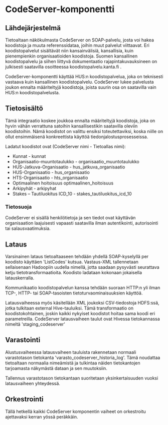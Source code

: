 # CodeServer-komponentti

## Lähdejärjestelmä
Tietoaltaan näkökulmasta CodeServer on SOAP-palvelu, josta voi hakea koodistoja ja muuta referenssidataa, joihin muut palvelut viittaavat. Eri koodistopalvelut sisältävät niin kansainvälisiä, kansallisia, kuin pienempienkin organisaatioiden koodistoja. Suomen kansallinen koodistopalvelu ja siihen liittyvä dokumentaatio rajapintakuvauksineen on julkisesti saatavilla osoitteessa koodistopalvelu.kanta.fi .

CodeServer-komponentti käyttää HUS:n koodistopalvelua, joka on teknisesti vastaava kuin kansallinen koodistopalvelu. CodeServer lukee palvelusta joukon ennalta määriteltyjä koodistoja, joista suurin osa on saatavilla vain HUS:n koodistopalvelusta.

## Tietosisältö
Tämä integraatio koskee joukkoa ennalta määriteltyjä koodistoja, joka on hyvin vähän verrattuna satoihin kansallisestikin saatavilla oleviin koodistoihin. Nämä koodistot on valittu ensiksi toteutettaviksi, koska niille on ollut ensimmäisenä konkreettista käyttöä tiedonjalostusprosesseissa.

Ladatut koodistot ovat (CodeServer nimi - Tietoallas nimi):
* Kunnat - kunnat
* Organisaatio-muuntotaulukko - organisaatio_muuntotaulukko
* HUS-Jatkuva-Organisaatio - hus_jatkuva_organisaatio
* HUS-Organisaatio - hus_organisaatio
* HTS-Organisaatio - hts_organisaatio
* Optimaalinen hoitoisuus optimaalinen_hoitoisuus
* Arkipyhät - arkipyhat
* Stakes – Tautiluokitus ICD_10 - stakes_tautiluokitus_icd_10

### Tietosuoja
CodeServer ei sisällä henkilötietoja ja sen tiedot ovat käyttävän organisaation laajuisesti vapaasti saatavilla ilman autentikointi, autorisointi tai salausvaatimuksia. 

## Lataus
Varsinainen lataus tietoaltaaseen tehdään yhdellä SOAP-kyselyllä per koodisto käyttäen 'ListCodes' kutsua. Vastaus-XML tallennetaan sellaisenaan Hadoopiin uudella nimellä, jotta saadaan pysyvästi seurattava ketju tietotransformaatioita. Koodisto ladataan kokonaan jokaisella latauskerralla.

Kommunikaatio koodistopalvelun kanssa tehdään suoraan HTTP:n yli ilman TCP-, HTTP- tai SOAP-tasoisten tietoturvaominaisuuksien käyttöä. 

Latausvaiheessa myös käsitellään XML joukoksi CSV-tiedostoja HDFS:ssä, jotka tulkitaan external Hive-tauluiksi. Tämä transformaatio on koodistokohtainen, joskin kaikki nykyiset koodistot hoitaa sama koodi eri parametreilla. CodeServer latausvaiheen taulut ovat Hivessa tietokannassa nimeltä 'staging_codeserver'

## Varastointi

Alustusvaiheessa latausvaiheen tauluista rakennetaan normaali varastotason tietokanta 'varasto_codeserver_historia_log'. Tämä noudattaa tietoaltaan normaalia nimeämistä ja tulkintaa näiden tietokantojen tarjoamasta näkymästä dataan ja sen muutoksiin.

Tallennus varastotason tietokantaan suoritetaan yksinkertaisuuden vuoksi latausvaiheen yhteydessä.

## Orkestrointi
Tällä hetkellä kaikki CodeServer komponentin vaiheet on orkestroitu ajettavaksi kerran yössä peräkkäin.
